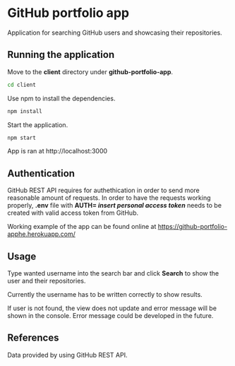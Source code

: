 # GitHub portfolio app

Application for searching GitHub users and showcasing their repositories.

## Running the application

Move to the **client** directory under **github-portfolio-app**.

```bash
cd client
```

Use npm to install the dependencies.

```bash
npm install
```

Start the application.

```bash
npm start
```

App is ran at http://localhost:3000

## Authentication

GitHub REST API requires for authethication in order to send more reasonable amount of requests. In order to have the requests working properly, **.env** file with **AUTH= _insert personal access token_** needs to be created with valid access token from GitHub.

Working example of the app can be found online at https://github-portfolio-apphe.herokuapp.com/

## Usage

Type wanted username into the search bar and click **Search** to show the user and their repositories.

Currently the username has to be written correctly to show results.

If user is not found, the view does not update and error message will be shown in the console. Error message could be developed in the future.

## References

Data provided by using GitHub REST API.

